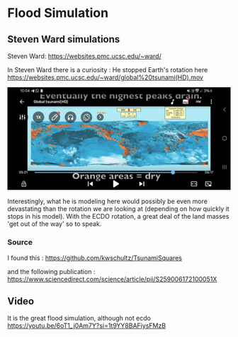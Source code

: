 # Flood Simulation

## Steven Ward simulations

Steven Ward:
https://websites.pmc.ucsc.edu/~ward/

In Steven Ward there is a curiosity : He stopped Earth's rotation here https://websites.pmc.ucsc.edu/~ward/global%20tsunami(HD).mov

![](img/steven-ward.jpg)

Interestingly, what he is modeling here would possibly be even more devastating than the rotation we are looking at (depending on how quickly it stops in his model). With the ECDO rotation, a great deal of the land masses 'get out of the way' so to speak.

### Source

I found this : https://github.com/kwschultz/TsunamiSquares

and the following publication : https://www.sciencedirect.com/science/article/pii/S259006172100051X

## Video

It is the great flood simulation, although not ecdo
https://youtu.be/6oT1_j0Am7Y?si=1t9YY8BAFiysFMzB
